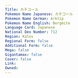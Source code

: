 ```yaml
---
﻿Title: カチコール
Pokemon Name Japanese: カチコール
Pokemon Name German: Arktip
Pokemon Name English: Bergmite
Language Card: Japanese
National Dex Number: 712
Region: Kalos
Regional Form: false
Additional Form: false
Mega: false
Gigantamax: false
Cover: false
Link: 
Owned: 
---
```


